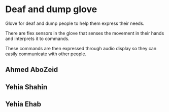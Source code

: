 # Deaf and dump glove

Glove for deaf and dump people to help them express their needs.

There are flex sensors in the glove that senses the movement in their hands and interprets it to commands.

These commands are then expressed through audio display so they can easily communicate with other people.

## Ahmed AboZeid
## Yehia Shahin
## Yehia Ehab

